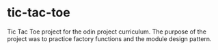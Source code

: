 # tic-tac-toe

Tic Tac Toe project for the odin project curriculum. The purpose of the project was to practice factory functions and the module design pattern. 